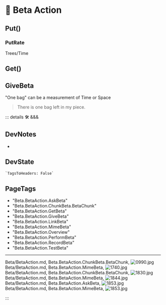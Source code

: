 
# 🔷 <beta>Beta Action</beta>

## Put()

### PutRate

Trees/Time

## Get()

## GiveBeta

"One bag" can be a measurement of Time or Space

> There is one bag left in my piece.

::: details 🛠 <dev>&&&</dev>

## DevNotes

-

## DevState

```py
`TagsToHeaders: False`
```

<h2>PageTags</h2>

- "Beta.BetaAction.AskBeta"
- "Beta.BetaAction.ChunkBeta.BetaChunk"
- "Beta.BetaAction.GetBeta"
- "Beta.BetaAction.GiveBeta"
- "Beta.BetaAction.LinkBeta"
- "Beta.BetaAction.MimeBeta"
- "Beta.BetaAction.Overview"
- "Beta.BetaAction.PerformBeta"
- "Beta.BetaAction.RecordBeta"
- "Beta.BetaAction.TestBeta"

---

Beta/BetaAction.md, <dev>Beta.BetaAction.ChunkBeta.BetaChunk</dev>, ![0990.jpg](/PaperPhoto/0990.jpg)
Beta/BetaAction.md, <dev>Beta.BetaAction.MimeBeta</dev>, ![1740.jpg](/PaperPhoto/1740.jpg)
Beta/BetaAction.md, <dev>Beta.BetaAction.ChunkBeta.BetaChunk</dev>, ![1830.jpg](/PaperPhoto/1830.jpg)
Beta/BetaAction.md, <dev>Beta.BetaAction.MimeBeta</dev>, ![1844.jpg](/PaperPhoto/1844.jpg)
Beta/BetaAction.md, <dev>Beta.BetaAction.AskBeta</dev>, ![1853.jpg](/PaperPhoto/1853.jpg)
Beta/BetaAction.md, <dev>Beta.BetaAction.MimeBeta</dev>, ![1853.jpg](/PaperPhoto/1853.jpg)

:::
